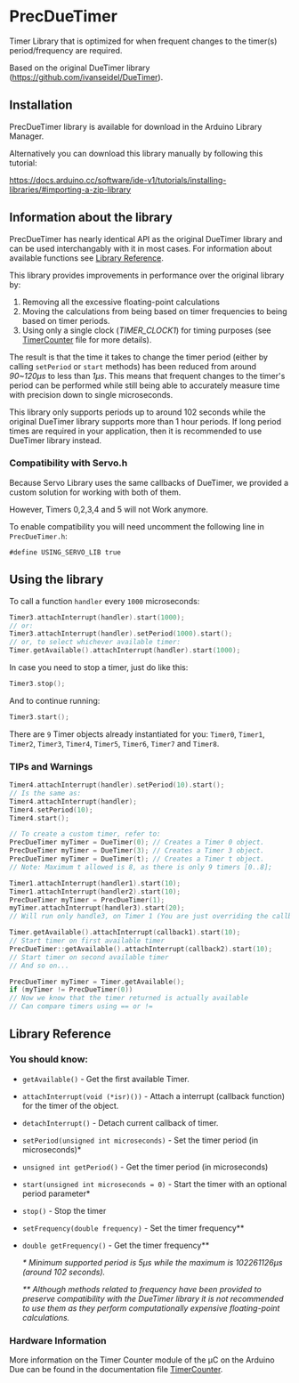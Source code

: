 # PrecDueTimer

Timer Library that is optimized for when frequent changes to the timer(s) period/frequency are required.

Based on the original DueTimer library (https://github.com/ivanseidel/DueTimer).

## Installation

PrecDueTimer library is available for download in the Arduino Library Manager. 

Alternatively you can download this library manually by following this tutorial:

https://docs.arduino.cc/software/ide-v1/tutorials/installing-libraries/#importing-a-zip-library

## Information about the library

PrecDueTimer has nearly identical API as the original DueTimer library and can be used interchangably with it in most cases. For information about available functions see [Library Reference](#library-reference).

This library provides improvements in performance over the original library by:
1. Removing all the excessive floating-point calculations
2. Moving the calculations from being based on timer frequencies to being based on timer periods.
3. Using only a single clock (*TIMER_CLOCK1*) for timing purposes (see [TimerCounter](TimerCounter.md) file for more details).

The result is that the time it takes to change the timer period (either by calling `setPeriod` or `start` methods) has been reduced from around *90~120μs* to less than *1μs*.
This means that frequent changes to the timer's period can be performed while still being able to accurately measure time with precision down to single microseconds.

This library only supports periods up to around 102 seconds while the original DueTimer library supports more than 1 hour periods.
If long period times are required in your application, then it is recommended to use DueTimer library instead.

### Compatibility with Servo.h

Because Servo Library uses the same callbacks of DueTimer, we provided a custom solution for working with both of them.

However, Timers 0,2,3,4 and 5 will not Work anymore.

To enable compatibility you will need uncomment the following line in `PrecDueTimer.h`:

```
#define USING_SERVO_LIB	true
```

## Using the library

To call a function `handler` every `1000` microseconds:

```c++
Timer3.attachInterrupt(handler).start(1000);
// or:
Timer3.attachInterrupt(handler).setPeriod(1000).start();
// or, to select whichever available timer:
Timer.getAvailable().attachInterrupt(handler).start(1000);
```

In case you need to stop a timer, just do like this:

```c++
Timer3.stop();
```

And to continue running:

```c++
Timer3.start();
```

There are `9` Timer objects already instantiated for you:
`Timer0`, `Timer1`, `Timer2`, `Timer3`, `Timer4`, `Timer5`, `Timer6`, `Timer7` and `Timer8`.

### TIPs and Warnings

```c++
Timer4.attachInterrupt(handler).setPeriod(10).start();
// Is the same as:
Timer4.attachInterrupt(handler);
Timer4.setPeriod(10);
Timer4.start();

// To create a custom timer, refer to:
PrecDueTimer myTimer = DueTimer(0); // Creates a Timer 0 object.
PrecDueTimer myTimer = DueTimer(3); // Creates a Timer 3 object.
PrecDueTimer myTimer = DueTimer(t); // Creates a Timer t object.
// Note: Maximum t allowed is 8, as there is only 9 timers [0..8];

Timer1.attachInterrupt(handler1).start(10);
Timer1.attachInterrupt(handler2).start(10);
PrecDueTimer myTimer = PrecDueTimer(1);
myTimer.attachInterrupt(handler3).start(20);
// Will run only handle3, on Timer 1 (You are just overriding the callback)

Timer.getAvailable().attachInterrupt(callback1).start(10);
// Start timer on first available timer
PrecDueTimer::getAvailable().attachInterrupt(callback2).start(10);
// Start timer on second available timer
// And so on...

PrecDueTimer myTimer = Timer.getAvailable();
if (myTimer != PrecDueTimer(0))
// Now we know that the timer returned is actually available
// Can compare timers using == or !=

```

## Library Reference

### You should know:

- `getAvailable()` - Get the first available Timer.

- `attachInterrupt(void (*isr)())` - Attach a interrupt (callback function) for the timer of the object.

- `detachInterrupt()` - Detach current callback of timer.
  
- `setPeriod(unsigned int microseconds)` - Set the timer period (in microseconds)*

- `unsigned int getPeriod()` - Get the timer period (in microseconds)

- `start(unsigned int microseconds = 0)` - Start the timer with an optional period parameter*

- `stop()` - Stop the timer

- `setFrequency(double frequency)` - Set the timer frequency**

- `double getFrequency()` - Get the timer frequency**

  *\* Minimum supported period is 5μs while the maximum is 102261126μs (around 102 seconds).*
  
  *\*\* Although methods related to frequency have been provided to preserve compatibility with the DueTimer library it is not recommended to use them as they perform computationally expensive floating-point calculations.*

### Hardware Information

More information on the Timer Counter module of the µC on the Arduino Due
can be found in the documentation file [TimerCounter](TimerCounter.md).
